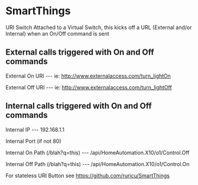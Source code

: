 # SmartThings

URI Switch
Attached to a Virtual Switch, this kicks off a URL (External and/or Internal) when an On/Off command is sent

External calls triggered with On and Off commands
-------------------------------------------------

External On URI --- ie:  http://www.externalaccess.com/turn_lightOn	

External Off URI --- ie:  http://www.externalaccess.com/turn_lightOff

Internal calls triggered with On and Off commands
-------------------------------------------------

Internal IP --- 192.168.1.1

Internal Port (if not 80)        

Internal On Path (/blah?q=this) --- /api/HomeAutomation.X10/o1/Control.Off

Internal Off Path (/blah?q=this) --- /api/HomeAutomation.X10/o1/Control.On



For stateless URI Button see https://github.com/ruricu/SmartThings
